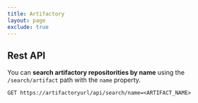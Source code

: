 ```yaml
---
title: Artifactory
layout: page
exclude: true
---
```


## Rest API

You can **search artifactory repositorities by name** using the `/search/artifact` path with the `name` property.
```
GET https://artifactoryurl/api/search/name=<ARTIFACT_NAME>
```
